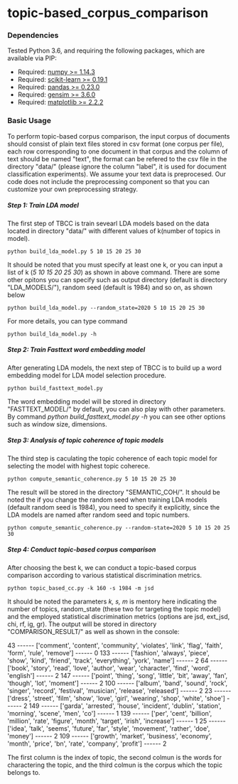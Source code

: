 # topic-based_corpus_comparison

### Dependencies
Tested Python 3.6, and requiring the following packages, which are available via PIP:

* Required: [numpy >= 1.14.3](http://www.numpy.org/)
* Required: [scikit-learn >= 0.19.1](http://scikit-learn.org/stable/)
* Required: [pandas >= 0.23.0](https://pandas.pydata.org/)
* Required: [gensim >= 3.6.0](https://radimrehurek.com/gensim/)
* Required: [matplotlib >= 2.2.2](https://matplotlib.org/)

### Basic Usage

To perform topic-based corpus comparison, the input corpus of documents should consist of plain text files stored in csv format (one corpus per file), each row corresponding to one document in that corpus and the column of text should be named "text", the format can be refered to the csv file in the directory "data/" (please ignore the column "label", it is used for document classification experiments). We assume your text data is preprocesed. Our code does not include the preprocessing component so that you can customize your own preprocessing strategy.

##### Step 1: Train LDA model

The first step of TBCC is train sevearl LDA models based on the data located in directory "data/" with different values of k(number of topics in model).  

	python build_lda_model.py 5 10 15 20 25 30

It should be noted that you must specify at least one k, or you can input a list of k (*5 10 15 20 25 30*) as shown in above command. There are some other opitons you can specify such as output directory (default is directory "LDA_MODELS/"), random seed (default is 1984) and so on, as shown below
	
	python build_lda_model.py --random_state=2020 5 10 15 20 25 30
	
For more details, you can type command 	
	
	python build_lda_model.py -h

##### Step 2: Train Fasttext word embedding model

After generating LDA models, the next step of TBCC is to build up a word embedding model for LDA model selection procedure. 

	python build_fasttext_model.py
	
The word embedding model will be stored in directory "FASTTEXT_MODEL/" by default, you can also play with other parameters. By command 
*python build_fasttext_model.py -h* you can see other options such as window size, dimensions.

##### Step 3: Analysis of topic coherence of topic models

The third step is caculating the topic coherence of each topic model for selecting the model with highest topic coherece.
	
	python compute_semantic_coherence.py 5 10 15 20 25 30
	
The result will be stored in the directory "SEMANTIC_COH/". It should be noted the if you change the random seed when training LDA models (default random seed is 1984), you need to specify it explicitly, since the LDA models are named after random seed and topic numbers.

	python compute_semantic_coherence.py --random-state=2020 5 10 15 20 25 30

##### Step 4: Conduct topic-based corpus comparison

After choosing the best k, we can conduct a topic-based corpus comparison according to various statistical discrimination metrics.

	python topic_based_cc.py -k 160 -s 1984 -m jsd
	
It should be noted the parameters *k, s, m* is mentory here indicating the number of topics, random_state (these two for targeting the topic model) and the employed statistical discrimination metrics (options are jsd, ext_jsd, chi, rf, ig, gr). The output will be stored in directory "COMPARISON_RESULT/" as well as shown in the console:

43 ------ ['comment', 'content', 'community', 'violates', 'link', 'flag', 'faith', 'form', 'rule', 'remove'] ------ 0
133 ------ ['fashion', 'always', 'piece', 'show', 'kind', 'friend', 'track', 'everything', 'york', 'name'] ------ 2
64 ------ ['book', 'story', 'read', 'love', 'author', 'wear', 'character', 'find', 'word', 'english'] ------ 2
147 ------ ['point', 'thing', 'song', 'little', 'bit', 'away', 'fan', 'though', 'lot', 'moment'] ------ 2
100 ------ ['album', 'band', 'sound', 'rock', 'singer', 'record', 'festival', 'musician', 'release', 'released'] ------ 2
23 ------ ['dress', 'street', 'film', 'show', 'love', 'girl', 'wearing', 'shop', 'white', 'shoe'] ------ 2
149 ------ ['garda', 'arrested', 'house', 'incident', 'dublin', 'station', 'morning', 'scene', 'men', 'co'] ------ 1
139 ------ ['per', 'cent', 'billion', 'million', 'rate', 'figure', 'month', 'target', 'irish', 'increase'] ------ 1
25 ------ ['idea', 'talk', 'seems', 'future', 'far', 'style', 'movement', 'rather', 'doe', 'money'] ------ 2
109 ------ ['growth', 'market', 'business', 'economy', 'month', 'price', 'bn', 'rate', 'company', 'profit'] ------ 2

The first column is the index of topic, the second colmun is the words for charactering the topic, and the third colmun is the corpus which the topic belongs to.





